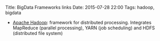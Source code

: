 Title: BigData Frameworks links
Date: 2015-07-28 22:00
Tags: hadoop, bigdata

- [Apache Hadoop](http://hadoop.apache.org/): framework for distributed processing. Integrates MapReduce (parallel processing), YARN (job scheduling) and HDFS (distributed file system)

